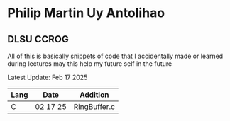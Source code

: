 # Philip Martin Uy Antolihao
## DLSU CCROG
All of this is basically snippets of code that I accidentally made or learned during lectures 
may this help my future self in the future

Latest Update: Feb 17 2025

| Lang  | Date     | Addition 
| ----- | -------- | -----------
| C     | 02 17 25 | RingBuffer.c

